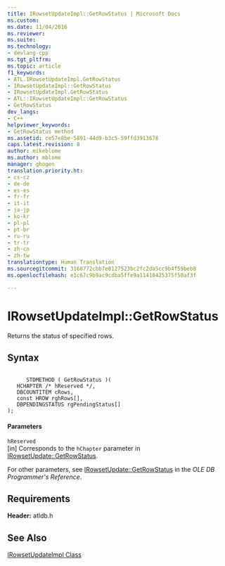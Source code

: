 ```yaml
---
title: IRowsetUpdateImpl::GetRowStatus | Microsoft Docs
ms.custom: 
ms.date: 11/04/2016
ms.reviewer: 
ms.suite: 
ms.technology:
- devlang-cpp
ms.tgt_pltfrm: 
ms.topic: article
f1_keywords:
- ATL.IRowsetUpdateImpl.GetRowStatus
- IRowsetUpdateImpl::GetRowStatus
- IRowsetUpdateImpl.GetRowStatus
- ATL::IRowsetUpdateImpl::GetRowStatus
- GetRowStatus
dev_langs:
- C++
helpviewer_keywords:
- GetRowStatus method
ms.assetid: ce57e8be-5891-44d9-b3c5-59ffd3913678
caps.latest.revision: 8
author: mikeblome
ms.author: mblome
manager: ghogen
translation.priority.ht:
- cs-cz
- de-de
- es-es
- fr-fr
- it-it
- ja-jp
- ko-kr
- pl-pl
- pt-br
- ru-ru
- tr-tr
- zh-cn
- zh-tw
translationtype: Human Translation
ms.sourcegitcommit: 3168772cbb7e8127523bc2fc2da5cc9b4f59beb8
ms.openlocfilehash: e1c67c9b9ac9cdba5ffe9a11410425375f50af3f

---
```

# IRowsetUpdateImpl::GetRowStatus
Returns the status of specified rows.  
  
## Syntax  
  
```  
  
      STDMETHOD ( GetRowStatus )(  
   HCHAPTER /* hReserved */,  
   DBCOUNTITEM cRows,  
   const HROW rghRows[],  
   DBPENDINGSTATUS rgPendingStatus[]   
);  
```  
  
#### Parameters  
 `hReserved`  
 [in] Corresponds to the `hChapter` parameter in [IRowsetUpdate::GetRowStatus](https://msdn.microsoft.com/en-us/library/ms724377.aspx).  
  
 For other parameters, see [IRowsetUpdate::GetRowStatus](https://msdn.microsoft.com/en-us/library/ms724377.aspx) in the *OLE DB Programmer's Reference*.  
  
## Requirements  
 **Header:** atldb.h  
  
## See Also  
 [IRowsetUpdateImpl Class](../../data/oledb/irowsetupdateimpl-class.md)


<!--HONumber=Jan17_HO1-->



